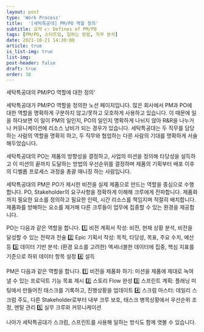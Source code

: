 ```yaml
---
layout: post
type: 'Work Process'
title:  '[세탁특공대] PM/PO 역할 정의'
subtitle: 요약 👉 Defines of PM/PO
tags: [PM/PO, 스타트업, 일하는 방법, 직무 분석]
date: 2021-10-21 14:30:00
article: true
is_list-img: true
list-img: 
post-header: false
draft: true
order: 38
---
```


세탁특공대의 PM/PO 역할에 대한 정의'

세탁특공대가 PM/PO 역할을 정의한 노션 페이지입니다. 많은 회사에서 PM과 PO에 대한 역할을 명확하게 구분하지 않고/못하고 모호하게 사용하고 있습니다. 이 때문에 일을 하다보면 이 일이 PM의 일인지, PO의 일인지 명확하게 나뉘지 않아 R&R을 나누거나 커뮤니케이션에 리소스 낭비가 되는 경우가 있습니다. 세탁특공대는 두 직무를 담당하는 사람의 역할을 명확히 하고, 두 직무와 협업하는 다른 사람의 기대를 명확하게 서술해두었습니다.

세탁특공대의 PO는 제품의 방향성을 결정하고, 사업의 미션을 정의해 타당성을 설득하고 이 미션의 끝까지 도달하는 방법의 우선순위를 결정하며 제품의 기획부터 배포 이후의 디벨롭 프로세스 과정을 총괄 매니징 하는 사람입니다.

세탁특공대의 PM은 PO가 제시한 비전을 실제 제품으로 만드는 역할을 중심으로 수행합니다. PO, Stakeholder의 요구사항을 정확하게 이해해 크루에게 전파합니다. 제품화 까지 필요한 요소를 정의하고 필요한 인력, 시간 리소스를 책임지며 적절히 배치합니다. 제품화를 방해하는 요소를 제거해 다른 크루들이 업무에 집중할 수 있는 환경을 제공합니다.

PO는 다음과 같은 역할을 합니다.
1️⃣  비전 계획서 작성: 비전, 현재 상황 분석, 비전을 달성할 수 있는 전략과 전술
2️⃣  Epic 기획서 작성: 목적, 타당성, 목표, 주요 수치, 예산 등
3️⃣  데이터 기반 분석: (환경 요소를 고려한) 액셔너블한 데이터에 집중, 핵심 지표를 기준으로 하위 데이터 항목 설정
4️⃣  설득

PM은 다음과 같은 역할을 합니다.
1️⃣  비전을 제품화 하기: 미션을 제품에 제대로 녹여낼 수 있는 프로덕트 기능 목표 제시
2️⃣  스토리 Flow 완성
3️⃣  스프린트 계획: 플래닝 미팅에서 만들어진 태스크를 기록하고, 진행상황을 업데이트
4️⃣  스크럼 마스터: 데일리 스크럼 주도, 다른 Stakeholder로부터 내부 크루 보호, 태스크 병목상황에서 우선순위 조정, 멘탈 관리
5️⃣  실무 크루와 커뮤니케이션

나아가 세탁특공대가 스크럼, 스프린트를 사용해 일하는 방식도 함께 엿볼 수 있습니다.